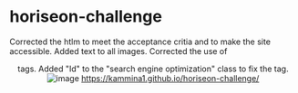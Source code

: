 # horiseon-challenge
Corrected the htlm to meet the acceptance critia and to make the site accessible. 
Added <alt> text to all images.
Corrected the use of <header> tags. 
Added "Id" to the "search engine optimization" class to fix the <a> tag. 
![image](https://user-images.githubusercontent.com/103234272/164369623-1c251b2a-d56a-4584-b2d7-277dbe4ebdf9.png)
https://kammina1.github.io/horiseon-challenge/
